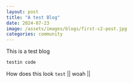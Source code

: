 ```yaml
---
layout: post
title: "A test Blog"
date: 2024-07-23
image: /assets/images/blogs/first-c2-post.jpg
categories: community
---
```

This is a test blog
```python
testin code
```

How does this look `test` || woah ||